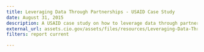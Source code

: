 ```yaml
---
title: Leveraging Data Through Partnerships - USAID Case Study
date: August 31, 2015
description: A USAID case study on how to leverage data through partnerships.
external_url: assets.cio.gov/assets/files/resources/Leveraging-Data-Through-Partnerships-USAID-Case-Study.pdf
filters: report current

---
```

